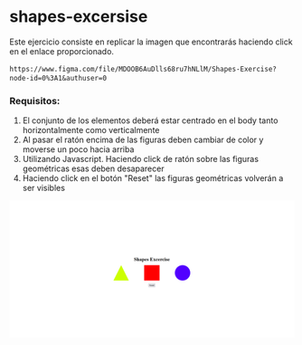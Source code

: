 # shapes-excersise

Este ejercicio consiste en replicar la imagen que encontrarás haciendo click en el enlace proporcionado.

    https://www.figma.com/file/MDOOB6AuDlls68ru7hNLlM/Shapes-Exercise?node-id=0%3A1&authuser=0

### Requisitos:

1. El conjunto de los elementos deberá estar centrado en el body tanto horizontalmente como verticalmente
2. Al pasar el ratón encima de las figuras deben cambiar de color y moverse un poco hacia arriba
3. Utilizando Javascript. Haciendo click de ratón sobre las figuras geométricas esas deben desaparecer
4. Haciendo click en el botón "Reset" las figuras geométricas volverán a ser visibles

<div>
<p style = 'text-align:center;'>
<img src="shapes.PNG" alt="shapes">
</p>
</div>